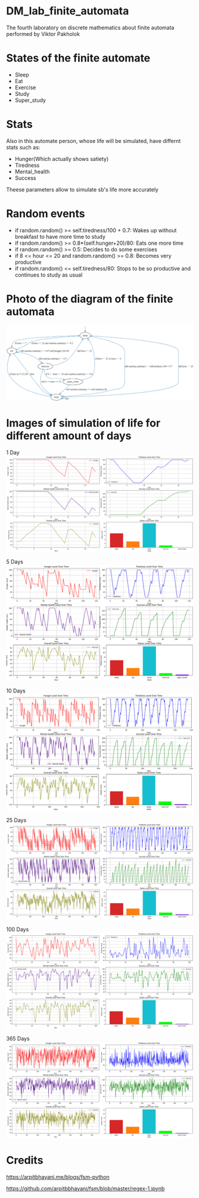 # DM_lab_finite_automata
The fourth laboratory on discrete mathematics about finite automata performed by Viktor Pakholok

# States of the finite automate
- Sleep
- Eat
- Exercise
- Study
- Super_study

# Stats
Also in this automate person, whose life will be simulated, have differnt stats such as:
- Hunger(Which actually shows satiety)
- Tiredness
- Mental_health
- Success

Theese parameters allow to simulate sb's life more accurately

# Random events
- if random.random() >= self.tiredness/100 + 0.7: 
Wakes up without breakfast to have more time to study
- if random.random() >= 0.8*(self.hunger+20)/80:
Eats one more time
- if random.random() >= 0.5:
Decides to do some exercises
- if 8 <= hour <= 20 and random.random() >= 0.8:
Becomes very productive
- if random.random() <= self.tiredness/80:
Stops to be so productive and continues to study as usual

# Photo of the diagram of the finite automata
![Alt text](scheme_img.png)

# Images of simulation of life for different amount of days

1 Day
![Alt text](./imgs/1_day.png)

5 Days
![Alt text](./imgs/5_days.png)

10 Days
![Alt text](./imgs/10_days.png)

25 Days
![Alt text](./imgs/25_days.png)

100 Days
![Alt text](./imgs/100_days.png)

365 Days
![Alt text](./imgs/365_days.png)

# Credits
https://arpitbhayani.me/blogs/fsm-python

https://github.com/arpitbbhayani/fsm/blob/master/regex-1.ipynb
